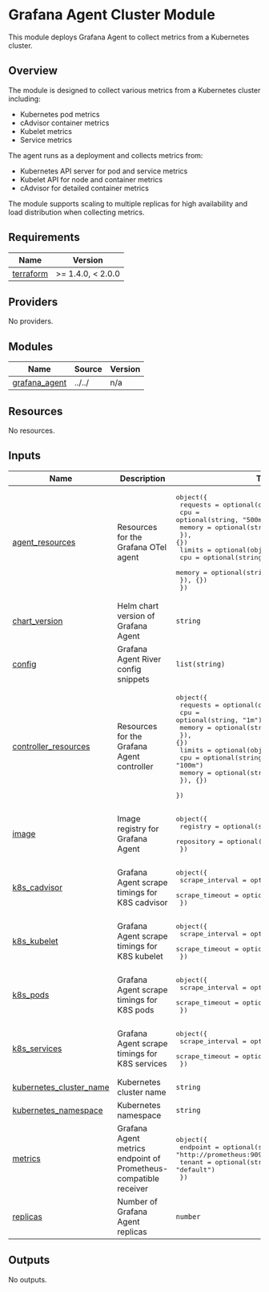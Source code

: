 # Grafana Agent Cluster Module

This module deploys Grafana Agent to collect metrics from a Kubernetes cluster.

## Overview

The module is designed to collect various metrics from a Kubernetes cluster including:

- Kubernetes pod metrics
- cAdvisor container metrics  
- Kubelet metrics
- Service metrics

The agent runs as a deployment and collects metrics from:

- Kubernetes API server for pod and service metrics
- Kubelet API for node and container metrics 
- cAdvisor for detailed container metrics

The module supports scaling to multiple replicas for high availability and load distribution when collecting metrics.

<!-- BEGIN_TF_DOCS -->
## Requirements

| Name | Version |
|------|---------|
| <a name="requirement_terraform"></a> [terraform](#requirement\_terraform) | >= 1.4.0, < 2.0.0 |

## Providers

No providers.

## Modules

| Name | Source | Version |
|------|--------|---------|
| <a name="module_grafana_agent"></a> [grafana\_agent](#module\_grafana\_agent) | ../../ | n/a |

## Resources

No resources.

## Inputs

| Name | Description | Type | Default | Required |
|------|-------------|------|---------|:--------:|
| <a name="input_agent_resources"></a> [agent\_resources](#input\_agent\_resources) | Resources for the Grafana OTel agent | <pre>object({<br>    requests = optional(object({<br>      cpu    = optional(string, "500m")<br>      memory = optional(string, "512Mi")<br>    }), {})<br>    limits = optional(object({<br>      cpu    = optional(string, null)<br>      memory = optional(string, null)<br>    }), {})<br>  })</pre> | `{}` | no |
| <a name="input_chart_version"></a> [chart\_version](#input\_chart\_version) | Helm chart version of Grafana Agent | `string` | `"0.38.0"` | no |
| <a name="input_config"></a> [config](#input\_config) | Grafana Agent River config snippets | `list(string)` | `[]` | no |
| <a name="input_controller_resources"></a> [controller\_resources](#input\_controller\_resources) | Resources for the Grafana Agent controller | <pre>object({<br>    requests = optional(object({<br>      cpu    = optional(string, "1m")<br>      memory = optional(string, "5Mi")<br>    }), {})<br>    limits = optional(object({<br>      cpu    = optional(string, "100m")<br>      memory = optional(string, "50Mi")<br>    }), {})<br>  })</pre> | `{}` | no |
| <a name="input_image"></a> [image](#input\_image) | Image registry for Grafana Agent | <pre>object({<br>    registry   = optional(string, "docker.io")<br>    repository = optional(string, "grafana/agent")<br>  })</pre> | `{}` | no |
| <a name="input_k8s_cadvisor"></a> [k8s\_cadvisor](#input\_k8s\_cadvisor) | Grafana Agent scrape timings for K8S cadvisor | <pre>object({<br>    scrape_interval = optional(string, "1m")<br>    scrape_timeout  = optional(string, "30s")<br>  })</pre> | `{}` | no |
| <a name="input_k8s_kubelet"></a> [k8s\_kubelet](#input\_k8s\_kubelet) | Grafana Agent scrape timings for K8S kubelet | <pre>object({<br>    scrape_interval = optional(string, "1m")<br>    scrape_timeout  = optional(string, "30s")<br>  })</pre> | `{}` | no |
| <a name="input_k8s_pods"></a> [k8s\_pods](#input\_k8s\_pods) | Grafana Agent scrape timings for K8S pods | <pre>object({<br>    scrape_interval = optional(string, "1m")<br>    scrape_timeout  = optional(string, "30s")<br>  })</pre> | `{}` | no |
| <a name="input_k8s_services"></a> [k8s\_services](#input\_k8s\_services) | Grafana Agent scrape timings for K8S services | <pre>object({<br>    scrape_interval = optional(string, "1m")<br>    scrape_timeout  = optional(string, "30s")<br>  })</pre> | `{}` | no |
| <a name="input_kubernetes_cluster_name"></a> [kubernetes\_cluster\_name](#input\_kubernetes\_cluster\_name) | Kubernetes cluster name | `string` | n/a | yes |
| <a name="input_kubernetes_namespace"></a> [kubernetes\_namespace](#input\_kubernetes\_namespace) | Kubernetes namespace | `string` | n/a | yes |
| <a name="input_metrics"></a> [metrics](#input\_metrics) | Grafana Agent metrics endpoint of Prometheus-compatible receiver | <pre>object({<br>    endpoint = optional(string, "http://prometheus:9090/api/v1/write")<br>    tenant   = optional(string, "default")<br>  })</pre> | `{}` | no |
| <a name="input_replicas"></a> [replicas](#input\_replicas) | Number of Grafana Agent replicas | `number` | `1` | no |

## Outputs

No outputs.
<!-- END_TF_DOCS -->
